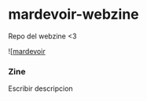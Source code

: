 # mardevoir-webzine
Repo del webzine &lt;3

![[mardevoir](https://github.com/mardevour/mardevoir-webzine/blob/20d0d1fc1c3d6098cba7380f4d70b8a849bd1b4b/main/assets/mardevoir-titulo.png)

### Zine

Escribir descripcion
